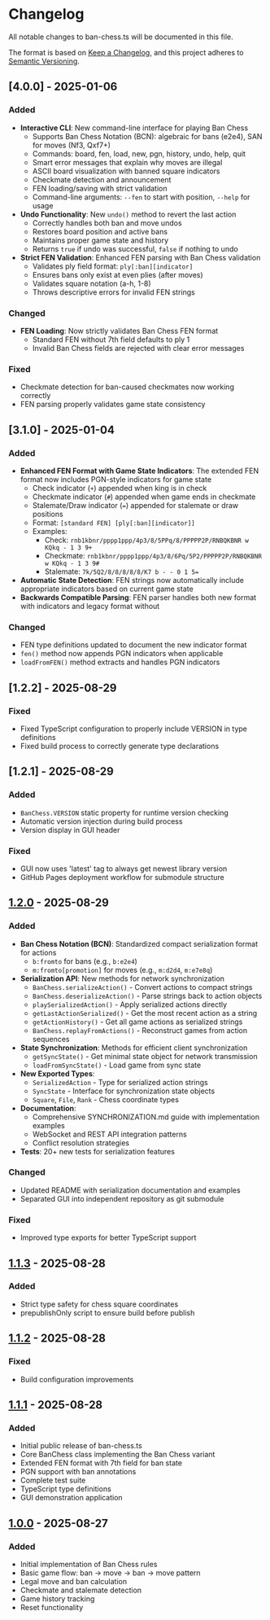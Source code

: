 # Changelog

All notable changes to ban-chess.ts will be documented in this file.

The format is based on [Keep a Changelog](https://keepachangelog.com/en/1.0.0/),
and this project adheres to [Semantic Versioning](https://semver.org/spec/v2.0.0.html).

## [4.0.0] - 2025-01-06

### Added
- **Interactive CLI**: New command-line interface for playing Ban Chess
  - Supports Ban Chess Notation (BCN): algebraic for bans (e2e4), SAN for moves (Nf3, Qxf7+)
  - Commands: board, fen, load, new, pgn, history, undo, help, quit
  - Smart error messages that explain why moves are illegal
  - ASCII board visualization with banned square indicators
  - Checkmate detection and announcement
  - FEN loading/saving with strict validation
  - Command-line arguments: `--fen` to start with position, `--help` for usage
- **Undo Functionality**: New `undo()` method to revert the last action
  - Correctly handles both ban and move undos
  - Restores board position and active bans
  - Maintains proper game state and history
  - Returns `true` if undo was successful, `false` if nothing to undo
- **Strict FEN Validation**: Enhanced FEN parsing with Ban Chess validation
  - Validates ply field format: `ply[:ban][indicator]`
  - Ensures bans only exist at even plies (after moves)
  - Validates square notation (a-h, 1-8)
  - Throws descriptive errors for invalid FEN strings

### Changed
- **FEN Loading**: Now strictly validates Ban Chess FEN format
  - Standard FEN without 7th field defaults to ply 1
  - Invalid Ban Chess fields are rejected with clear error messages

### Fixed
- Checkmate detection for ban-caused checkmates now working correctly
- FEN parsing properly validates game state consistency

## [3.1.0] - 2025-01-04

### Added
- **Enhanced FEN Format with Game State Indicators**: The extended FEN format now includes PGN-style indicators for game state
  - Check indicator (`+`) appended when king is in check
  - Checkmate indicator (`#`) appended when game ends in checkmate
  - Stalemate/Draw indicator (`=`) appended for stalemate or draw positions
  - Format: `[standard FEN] [ply[:ban][indicator]]`
  - Examples:
    - Check: `rnb1kbnr/pppp1ppp/4p3/8/5PPq/8/PPPPP2P/RNBQKBNR w KQkq - 1 3 9+`
    - Checkmate: `rnb1kbnr/pppp1ppp/4p3/8/6Pq/5P2/PPPPP2P/RNBQKBNR w KQkq - 1 3 9#`
    - Stalemate: `7k/5Q2/8/8/8/8/8/K7 b - - 0 1 5=`
- **Automatic State Detection**: FEN strings now automatically include appropriate indicators based on current game state
- **Backwards Compatible Parsing**: FEN parser handles both new format with indicators and legacy format without

### Changed
- FEN type definitions updated to document the new indicator format
- `fen()` method now appends PGN indicators when applicable
- `loadFromFEN()` method extracts and handles PGN indicators

## [1.2.2] - 2025-08-29

### Fixed
- Fixed TypeScript configuration to properly include VERSION in type definitions
- Fixed build process to correctly generate type declarations

## [1.2.1] - 2025-08-29

### Added
- `BanChess.VERSION` static property for runtime version checking
- Automatic version injection during build process
- Version display in GUI header

### Fixed
- GUI now uses 'latest' tag to always get newest library version
- GitHub Pages deployment workflow for submodule structure

## [1.2.0] - 2025-08-29

### Added
- **Ban Chess Notation (BCN)**: Standardized compact serialization format for actions
  - `b:fromto` for bans (e.g., `b:e2e4`)
  - `m:fromto[promotion]` for moves (e.g., `m:d2d4`, `m:e7e8q`)
- **Serialization API**: New methods for network synchronization
  - `BanChess.serializeAction()` - Convert actions to compact strings
  - `BanChess.deserializeAction()` - Parse strings back to action objects
  - `playSerializedAction()` - Apply serialized actions directly
  - `getLastActionSerialized()` - Get the most recent action as a string
  - `getActionHistory()` - Get all game actions as serialized strings
  - `BanChess.replayFromActions()` - Reconstruct games from action sequences
- **State Synchronization**: Methods for efficient client synchronization
  - `getSyncState()` - Get minimal state object for network transmission
  - `loadFromSyncState()` - Load game from sync state
- **New Exported Types**:
  - `SerializedAction` - Type for serialized action strings
  - `SyncState` - Interface for synchronization state objects
  - `Square`, `File`, `Rank` - Chess coordinate types
- **Documentation**: 
  - Comprehensive SYNCHRONIZATION.md guide with implementation examples
  - WebSocket and REST API integration patterns
  - Conflict resolution strategies
- **Tests**: 20+ new tests for serialization features

### Changed
- Updated README with serialization documentation and examples
- Separated GUI into independent repository as git submodule

### Fixed
- Improved type exports for better TypeScript support

## [1.1.3] - 2025-08-28

### Added
- Strict type safety for chess square coordinates
- prepublishOnly script to ensure build before publish

## [1.1.2] - 2025-08-28

### Fixed
- Build configuration improvements

## [1.1.1] - 2025-08-28

### Added
- Initial public release of ban-chess.ts
- Core BanChess class implementing the Ban Chess variant
- Extended FEN format with 7th field for ban state
- PGN support with ban annotations
- Complete test suite
- TypeScript type definitions
- GUI demonstration application

## [1.0.0] - 2025-08-27

### Added
- Initial implementation of Ban Chess rules
- Basic game flow: ban → move → ban → move pattern
- Legal move and ban calculation
- Checkmate and stalemate detection
- Game history tracking
- Reset functionality

[1.2.0]: https://github.com/bezalel6/ban-chess.ts/compare/v1.1.3...v1.2.0
[1.1.3]: https://github.com/bezalel6/ban-chess.ts/compare/v1.1.2...v1.1.3
[1.1.2]: https://github.com/bezalel6/ban-chess.ts/compare/v1.1.1...v1.1.2
[1.1.1]: https://github.com/bezalel6/ban-chess.ts/compare/v1.0.0...v1.1.1
[1.0.0]: https://github.com/bezalel6/ban-chess.ts/releases/tag/v1.0.0